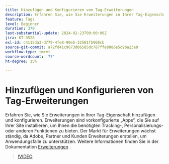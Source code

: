 ```yaml
---
title: Hinzufügen und Konfigurieren von Tag-Erweiterungen
description: Erfahren Sie, wie Sie Erweiterungen in Ihrer Tag-Eigenschaft hinzufügen und konfigurieren.
feature: Tags
level: Beginner
duration: 370
last-substantial-update: 2024-02-23T00:00:00Z
jira: KT-3528
exl-id: c4115da3-d779-4fe8-90e5-32581fb968cb
source-git-commit: a72fd41c9673d06585dc787ffe8086e5c9ba23a0
workflow-type: tm+mt
source-wordcount: '77'
ht-degree: 15%

---
```


# Hinzufügen und Konfigurieren von Tag-Erweiterungen

Erfahren Sie, wie Sie Erweiterungen in Ihrer Tag-Eigenschaft hinzufügen und konfigurieren. Erweiterungen sind vorkonfigurierte „Apps“, die Sie auf Ihrer Site installieren, um Ihnen die benötigten Tracking-, Personalisierungs- oder anderen Funktionen zu bieten. Der Markt für Erweiterungen wächst ständig, da Adobe, Partner und Kunden Erweiterungen erstellen, um Anwendungsfälle zu unterstützen. Weitere Informationen finden Sie in der Dokumentation [Erweiterungen](https://experienceleague.adobe.com/docs/experience-platform/tags/ui/extensions/overview.html?lang=de) .

>[!VIDEO](https://video.tv.adobe.com/v/28732/?learn=on)

